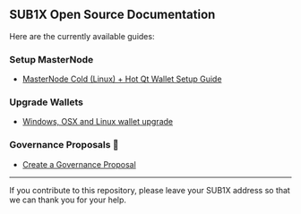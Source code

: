 ## SUB1X Open Source Documentation

Here are the currently available guides:

### Setup MasterNode
 * [MasterNode Cold (Linux) + Hot Qt Wallet Setup Guide](guides/mn_setup_hot_cold_wallet.md)

### Upgrade Wallets
 * [Windows, OSX and Linux wallet upgrade](guides/wallet_upgrade.md)

### Governance Proposals :rocket:
 * [Create a Governance Proposal](guides/mn_governance_proposals.md)


----

If you contribute to this repository, please leave your SUB1X address so that we can thank you for your help.
